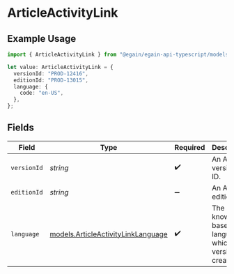 # ArticleActivityLink

## Example Usage

```typescript
import { ArticleActivityLink } from "@egain/egain-api-typescript/models";

let value: ArticleActivityLink = {
  versionId: "PROD-12416",
  editionId: "PROD-13015",
  language: {
    code: "en-US",
  },
};
```

## Fields

| Field                                                                          | Type                                                                           | Required                                                                       | Description                                                                    |
| ------------------------------------------------------------------------------ | ------------------------------------------------------------------------------ | ------------------------------------------------------------------------------ | ------------------------------------------------------------------------------ |
| `versionId`                                                                    | *string*                                                                       | :heavy_check_mark:                                                             | An Article version's ID.                                                       |
| `editionId`                                                                    | *string*                                                                       | :heavy_minus_sign:                                                             | An Article edition's ID.                                                       |
| `language`                                                                     | [models.ArticleActivityLinkLanguage](../models/articleactivitylinklanguage.md) | :heavy_check_mark:                                                             | The knowledge base language in which the version is created.                   |